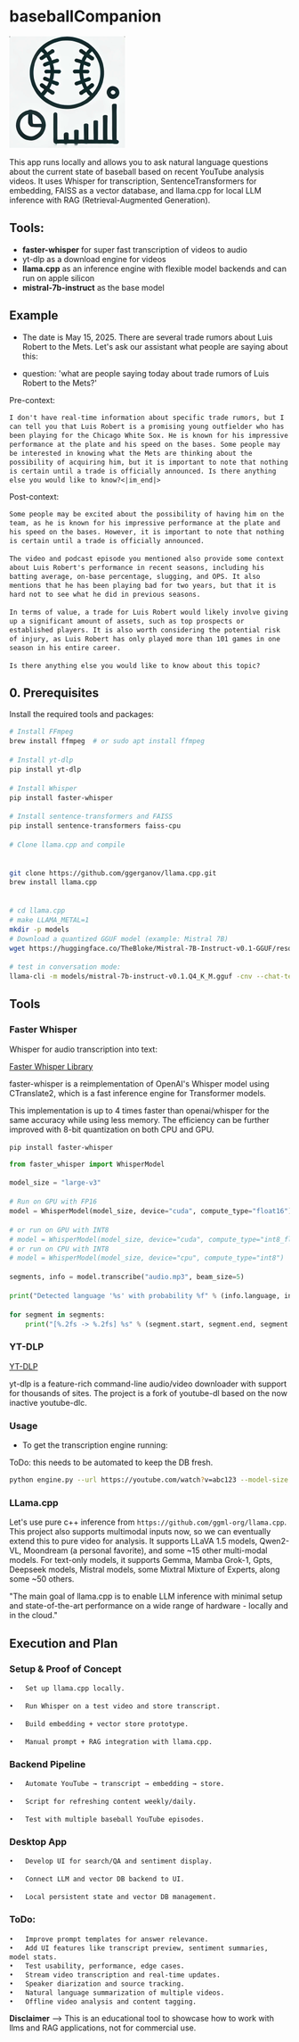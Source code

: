 # baseballCompanion

![baseballCompanion](assets/logo.png)

This app runs locally and allows you to ask natural language questions about the current state of baseball based on recent YouTube analysis videos. It uses Whisper for transcription, SentenceTransformers for embedding, FAISS as a vector database, and llama.cpp for local LLM inference with RAG (Retrieval-Augmented Generation).


## Tools:

- **faster-whisper** for super fast transcription of videos to audio
- yt-dlp as a download engine for videos
- **llama.cpp** as an inference engine with flexible model backends and can run on apple silicon
- **mistral-7b-instruct** as the base model


## Example

* The date is May 15, 2025. There are several trade rumors about Luis Robert to the Mets. Let's ask our assistant what people are saying about this:

* question: 'what are people saying today about trade rumors of Luis Robert to the Mets?'

Pre-context:

```
I don't have real-time information about specific trade rumors, but I can tell you that Luis Robert is a promising young outfielder who has been playing for the Chicago White Sox. He is known for his impressive performance at the plate and his speed on the bases. Some people may be interested in knowing what the Mets are thinking about the possibility of acquiring him, but it is important to note that nothing is certain until a trade is officially announced. Is there anything else you would like to know?<|im_end|>
```

Post-context:

```
Some people may be excited about the possibility of having him on the team, as he is known for his impressive performance at the plate and his speed on the bases. However, it is important to note that nothing is certain until a trade is officially announced. 

The video and podcast episode you mentioned also provide some context about Luis Robert's performance in recent seasons, including his batting average, on-base percentage, slugging, and OPS. It also mentions that he has been playing bad for two years, but that it is hard not to see what he did in previous seasons. 

In terms of value, a trade for Luis Robert would likely involve giving up a significant amount of assets, such as top prospects or established players. It is also worth considering the potential risk of injury, as Luis Robert has only played more than 101 games in one season in his entire career. 

Is there anything else you would like to know about this topic?
```





## 0. Prerequisites

Install the required tools and packages:

```bash
# Install FFmpeg
brew install ffmpeg  # or sudo apt install ffmpeg

# Install yt-dlp
pip install yt-dlp

# Install Whisper
pip install faster-whisper

# Install sentence-transformers and FAISS
pip install sentence-transformers faiss-cpu

# Clone llama.cpp and compile


git clone https://github.com/ggerganov/llama.cpp.git
brew install llama.cpp


# cd llama.cpp
# make LLAMA_METAL=1
mkdir -p models
# Download a quantized GGUF model (example: Mistral 7B)
wget https://huggingface.co/TheBloke/Mistral-7B-Instruct-v0.1-GGUF/resolve/main/mistral-7b-instruct-v0.1.Q4_K_M.gguf -P models/

# test in conversation mode:
llama-cli -m models/mistral-7b-instruct-v0.1.Q4_K_M.gguf -cnv --chat-template chatml
```


## Tools


### Faster Whisper

Whisper for audio transcription into text:

[Faster Whisper Library ](https://github.com/SYSTRAN/faster-whisper)

faster-whisper is a reimplementation of OpenAI's Whisper model using CTranslate2, which is a fast inference engine for Transformer models.

This implementation is up to 4 times faster than openai/whisper for the same accuracy while using less memory. The efficiency can be further improved with 8-bit quantization on both CPU and GPU.

`pip install faster-whisper`

```python
from faster_whisper import WhisperModel

model_size = "large-v3"

# Run on GPU with FP16
model = WhisperModel(model_size, device="cuda", compute_type="float16")

# or run on GPU with INT8
# model = WhisperModel(model_size, device="cuda", compute_type="int8_float16")
# or run on CPU with INT8
# model = WhisperModel(model_size, device="cpu", compute_type="int8")

segments, info = model.transcribe("audio.mp3", beam_size=5)

print("Detected language '%s' with probability %f" % (info.language, info.language_probability))

for segment in segments:
    print("[%.2fs -> %.2fs] %s" % (segment.start, segment.end, segment.text))
```
### YT-DLP


[YT-DLP ](https://github.com/yt-dlp/yt-dlp)

yt-dlp is a feature-rich command-line audio/video downloader with support for thousands of sites. The project is a fork of youtube-dl based on the now inactive youtube-dlc.

### Usage

* To get the transcription engine running:

ToDo: this needs to be automated to keep the DB fresh. 

```bash
python engine.py --url https://youtube.com/watch?v=abc123 --model-size small
```

### LLama.cpp

Let's use pure c++ inference from `https://github.com/ggml-org/llama.cpp`. This project also supports multimodal inputs now, so we can eventually extend this to pure video for analysis. It supports LLaVA 1.5 models, Qwen2-VL, Moondream (a personal favorite), and some ~15 other multi-modal models. For text-only models, it supports Gemma, Mamba Grok-1, Gpts, Deepseek models, Mistral models, some Mixtral Mixture of Experts, along some ~50 others. 



"The main goal of llama.cpp is to enable LLM inference with minimal setup and state-of-the-art performance on a wide range of hardware - locally and in the cloud."

## Execution and Plan

### Setup & Proof of Concept 

	•	Set up llama.cpp locally.

	•	Run Whisper on a test video and store transcript.

	•	Build embedding + vector store prototype.

	•	Manual prompt + RAG integration with llama.cpp.

### Backend Pipeline 

	•	Automate YouTube → transcript → embedding → store.

	•	Script for refreshing content weekly/daily.

	•	Test with multiple baseball YouTube episodes.

### Desktop App 

	•	Develop UI for search/QA and sentiment display.

	•	Connect LLM and vector DB backend to UI.

	•	Local persistent state and vector DB management.




### ToDo:

	•	Improve prompt templates for answer relevance.
	•	Add UI features like transcript preview, sentiment summaries, model stats.
	•	Test usability, performance, edge cases.
	•	Stream video transcription and real-time updates.
	•	Speaker diarization and source tracking.
	•	Natural language summarization of multiple videos.
	•	Offline video analysis and content tagging.


**Disclaimer** --> This is an educational tool to showcase how to work with llms and RAG applications, not for commercial use. 

